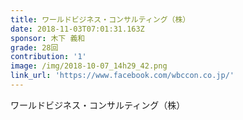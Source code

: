 ```yaml
---
title: ワールドビジネス・コンサルティング（株）
date: 2018-11-03T07:01:31.163Z
sponsor: 木下 義和
grade: 28回
contribution: '1'
image: /img/2018-10-07_14h29_42.png
link_url: 'https://www.facebook.com/wbccon.co.jp/'
---
```

ワールドビジネス・コンサルティング（株）
